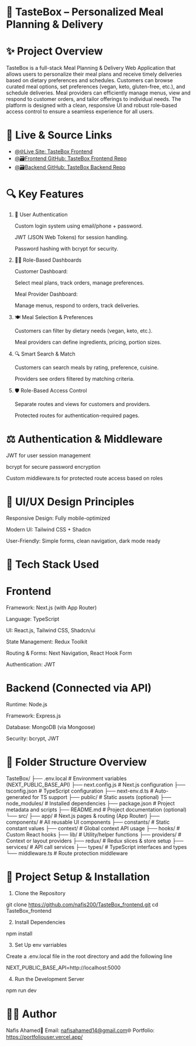 # 🍱 TasteBox – Personalized Meal Planning & Delivery

# ✨ Project Overview

TasteBox is a full-stack Meal Planning & Delivery Web Application that allows users to personalize their meal plans and receive timely deliveries based on dietary preferences and schedules. Customers can browse curated meal options, set preferences (vegan, keto, gluten-free, etc.), and schedule deliveries. Meal providers can efficiently manage menus, view and respond to customer orders, and tailor offerings to individual needs. The platform is designed with a clean, responsive UI and robust role-based access control to ensure a seamless experience for all users.

# 🔗 Live & Source Links

- [@🌐Live Site: TasteBox Frontend](https://meal-shop-frontend.vercel.app/) 
- [@🗃️Frontend GitHub: TasteBox Frontend Repo](https://github.com/nafis200/portfolio-backend) 
- [@🗃️Backend GitHub: TasteBox Backend Repo](https://github.com/nafis200/assignment-6-frontend) 


# 🔍 Key Features

1. 🔐 User Authentication

    Custom login system using email/phone + password.

    JWT (JSON Web Tokens) for session handling.

    Password hashing with bcrypt for security.

2. 🧑‍🍳 Role-Based Dashboards

     Customer Dashboard:

     Select meal plans, track orders, manage preferences.

     Meal Provider Dashboard:

     Manage menus, respond to orders, track deliveries.

3. 🍽️ Meal Selection & Preferences

      Customers can filter by dietary needs (vegan, keto, etc.).

      Meal providers can define ingredients, pricing, portion sizes.

4. 🔍 Smart Search & Match

      Customers can search meals by rating, preference, cuisine.

      Providers see orders filtered by matching criteria.

5. 🛡️ Role-Based Access Control

      Separate routes and views for customers and providers.

      Protected routes for authentication-required pages.



# ⚖️ Authentication & Middleware

   JWT for user session management

   bcrypt for secure password encryption

   Custom middleware.ts for protected route access based on roles

# 📱 UI/UX Design Principles

   Responsive Design: Fully mobile-optimized

   Modern UI: Tailwind CSS + Shadcn

   User-Friendly: Simple forms, clean navigation, dark mode ready




# 🧪 Tech Stack Used

# Frontend

Framework: Next.js (with App Router)

Language: TypeScript

UI: React.js, Tailwind CSS, Shadcn/ui

State Management: Redux Toolkit

Routing & Forms: Next Navigation, React Hook Form

Authentication: JWT

# Backend (Connected via API)

Runtime: Node.js

Framework: Express.js

Database: MongoDB (via Mongoose)

Security: bcrypt, JWT

# 📂 Folder Structure Overview

TasteBox/
├── .env.local                # Environment variables (NEXT_PUBLIC_BASE_API)
├── next.config.js            # Next.js configuration
├── tsconfig.json             # TypeScript configuration
├── next-env.d.ts             # Auto-generated for TS support
├── public/                   # Static assets (optional)
├── node_modules/             # Installed dependencies
├── package.json              # Project metadata and scripts
├── README.md                 # Project documentation (optional)
└── src/
    ├── app/                  # Next.js pages & routing (App Router)
    ├── components/           # All reusable UI components
    ├── constants/            # Static constant values
    ├── context/              # Global context API usage
    ├── hooks/                # Custom React hooks
    ├── lib/                  # Utility/helper functions
    ├── providers/            # Context or layout providers
    ├── redux/                # Redux slices & store setup
    ├── services/             # API call services
    ├── types/                # TypeScript interfaces and types
    └── middleware.ts         # Route protection middleware

# 🚧 Project Setup & Installation

1. Clone the Repository

git clone https://github.com/nafis200/TasteBox_frontend.git
cd TasteBox_frontend

2. Install Dependencies

npm install

3. Set Up env varriables

Create a .env.local file in the root directory and add the following line

NEXT_PUBLIC_BASE_API=http://localhost:5000

4. Run the Development Server

npm run dev


# 👨‍💼 Author

Nafis Ahamed📧 Email: nafisahamed14@gmail.com🌐 Portfolio: https://portfoliouser.vercel.app/